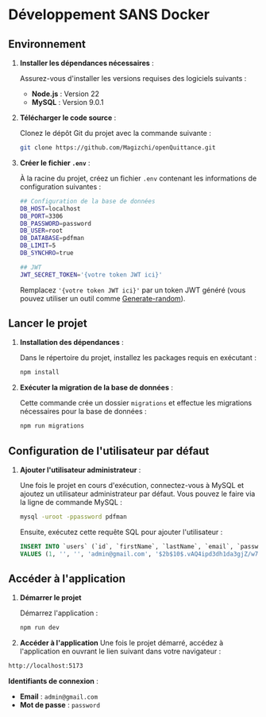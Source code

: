 # Développement SANS Docker

## Environnement

1. **Installer les dépendances nécessaires** :

   Assurez-vous d'installer les versions requises des logiciels suivants :

   - **Node.js** : Version 22
   - **MySQL** : Version 9.0.1

2. **Télécharger le code source** :

   Clonez le dépôt Git du projet avec la commande suivante :

   ```bash
   git clone https://github.com/Magizchi/openQuittance.git
   ```

3. **Créer le fichier `.env`** :

   À la racine du projet, créez un fichier `.env` contenant les informations de configuration suivantes :

   ```bash
   ## Configuration de la base de données
   DB_HOST=localhost
   DB_PORT=3306
   DB_PASSWORD=password
   DB_USER=root
   DB_DATABASE=pdfman
   DB_LIMIT=5
   DB_SYNCHRO=true

   ## JWT
   JWT_SECRET_TOKEN='{votre token JWT ici}'
   ```

   Remplacez `'{votre token JWT ici}'` par un token JWT généré (vous pouvez utiliser un outil comme [Generate-random](https://generate-random.org/api-token-generator?count=1&length=256&type=mixed-numbers-symbols&prefix=)).

## Lancer le projet

1. **Installation des dépendances** :

   Dans le répertoire du projet, installez les packages requis en exécutant :

   ```bash
   npm install
   ```

2. **Exécuter la migration de la base de données** :

   Cette commande crée un dossier `migrations` et effectue les migrations nécessaires pour la base de données :

   ```bash
   npm run migrations
   ```

## Configuration de l'utilisateur par défaut

1. **Ajouter l'utilisateur administrateur** :

   Une fois le projet en cours d'exécution, connectez-vous à MySQL et ajoutez un utilisateur administrateur par défaut. Vous pouvez le faire via la ligne de commande MySQL :

   ```bash
   mysql -uroot -ppassword pdfman
   ```

   Ensuite, exécutez cette requête SQL pour ajouter l'utilisateur :

   ```sql
   INSERT INTO `users` (`id`, `firstName`, `lastName`, `email`, `password`, `loginToken`)
   VALUES (1, '', '', 'admin@gmail.com', '$2b$10$.vAQ4ipd3dh1da3gjZ/w7e9Y23mEOz2rqMzPOC3SfJkCfAIkY/Qpy', NULL);
   ```

## Accéder à l'application

1. **Démarrer le projet**

   Démarrez l'application :

   ```bash
   npm run dev
   ```

2. **Accéder à l'application**
Une fois le projet démarré, accédez à l'application en ouvrant le lien suivant dans votre navigateur :

```bash
http://localhost:5173
```

**Identifiants de connexion** :

- **Email** : `admin@gmail.com`
- **Mot de passe** : `password`

